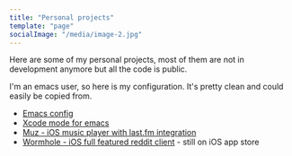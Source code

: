 ```yaml
---
title: "Personal projects"
template: "page"
socialImage: "/media/image-2.jpg"
---
```


Here are some of my personal projects, most of them are not in development anymore but all the code is public. 

I'm an emacs user, so here is my configuration. It's pretty clean and could easily be copied from.

* [Emacs config](https://github.com/nicklanasa/emacs)
* [Xcode mode for emacs](https://github.com/nicklanasa/xcode-mode)
* [Muz - iOS music player with last.fm integration](https://github.com/nicklanasa/Muz)
* [Wormhole - iOS full featured reddit client](https://github.com/nicklanasa/Wormhole) - still on iOS app store